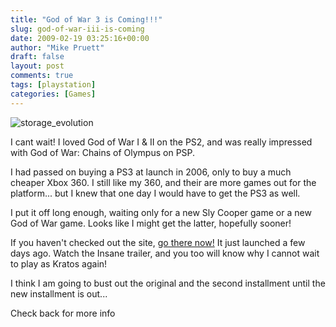 ```yaml
---
title: "God of War 3 is Coming!!!"
slug: god-of-war-iii-is-coming
date: 2009-02-19 03:25:16+00:00
author: "Mike Pruett"
draft: false
layout: post
comments: true
tags: [playstation]
categories: [Games]
---
```


![storage_evolution](/uploads/god-of-war-3-logo.jpg)

I cant wait! I loved God of War I & II on the PS2, and was really impressed with God of War: Chains of Olympus on PSP.

I had passed on buying a PS3 at launch in 2006, only to buy a much cheaper Xbox 360. I still like my 360, and their are more games out for the platform... but I knew that one day I would have to get the PS3 as well.

I put it off long enough, waiting only for a new Sly Cooper game or a new God of War game. Looks like I might get the latter, hopefully sooner!

If you haven't checked out the site, [go there now!](http://www.us.playstation.com/GodofWarIII/) It just launched a few days ago. Watch the Insane trailer, and you too will know why I cannot wait to play as Kratos again!

I think I am going to bust out the original and the second installment until the new installment is out...

Check back for more info
